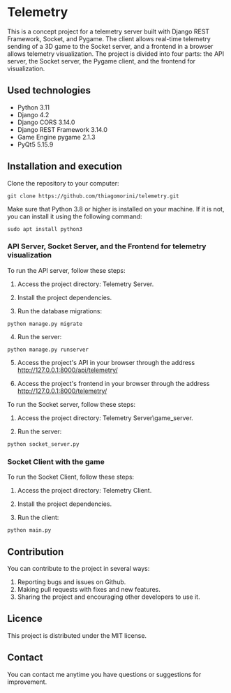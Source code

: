 # Telemetry

This is a concept project for a telemetry server built with Django REST Framework, Socket, and Pygame. The client allows real-time telemetry sending of a 3D game to the Socket server, and a frontend in a browser allows telemetry visualization. The project is divided into four parts: the API server, the Socket server, the Pygame client, and the frontend for visualization.

## Used technologies

- Python 3.11
- Django 4.2
- Django CORS 3.14.0
- Django REST Framework 3.14.0
- Game Engine pygame 2.1.3
- PyQt5 5.15.9

## Installation and execution

Clone the repository to your computer:

```
git clone https://github.com/thiagomorini/telemetry.git
```

Make sure that Python 3.8 or higher is installed on your machine. If it is not, you can install it using the following command:

```
sudo apt install python3
```

### API Server, Socket Server, and the Frontend for telemetry visualization

To run the API server, follow these steps:

1. Access the project directory: Telemetry Server.

2. Install the project dependencies.

3. Run the database migrations:

```
python manage.py migrate
```

4. Run the server:

```
python manage.py runserver
```

5. Access the project's API in your browser through the address http://127.0.0.1:8000/api/telemetry/

6. Access the project's frontend in your browser through the address http://127.0.0.1:8000/telemetry/

To run the Socket server, follow these steps:

1. Access the project directory: Telemetry Server\game_server.

2. Run the server:

```
python socket_server.py  
```

### Socket Client with the game

To run the Socket Client, follow these steps:

1. Access the project directory: Telemetry Client.

2. Install the project dependencies.

3. Run the client:

```
python main.py  
```

## Contribution

You can contribute to the project in several ways:

1. Reporting bugs and issues on Github.
2. Making pull requests with fixes and new features.
3. Sharing the project and encouraging other developers to use it.

## Licence
This project is distributed under the MIT license.

## Contact
You can contact me anytime you have questions or suggestions for improvement.
